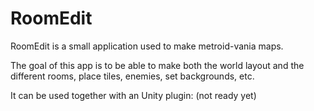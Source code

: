 # RoomEdit

RoomEdit is a small application used to make metroid-vania maps.

The goal of this app is to be able to make both the world layout and the different rooms, place tiles, enemies, set backgrounds, etc.

It can be used together with an Unity plugin: (not ready yet)
